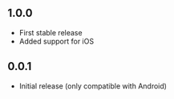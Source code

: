## 1.0.0

* First stable release
* Added support for iOS

## 0.0.1

* Initial release (only compatible with Android)
